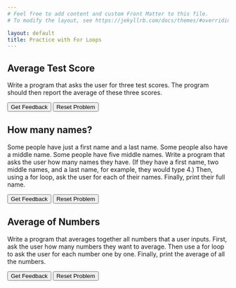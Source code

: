 ```yaml
---
# Feel free to add content and custom Front Matter to this file.
# To modify the layout, see https://jekyllrb.com/docs/themes/#overriding-theme-defaults

layout: default
title: Practice with For Loops
---
```


## Average Test Score
Write a program that asks the user for three test scores. The program should then report the average of these three scores.

<div id="test-sortableTrash" class="sortable-code"></div> 
<div id="test-sortable" class="sortable-code"></div> 
<div style="clear:both;"></div> 
<p> 
    <input id="test-feedbackLink" value="Get Feedback" type="button" /> 
    <input id="test-newInstanceLink" value="Reset Problem" type="button" /> 
</p> 
<script type="text/javascript"> 
(function(){
  var initial = "total = 0\n" +
    "for i in range(3):\n" +
    "    score = float(input(&quot;Enter a test score&quot;))\n" +
    "    total = total + score\n" +
    "average = total/3\n" +
    "print(&quot;Average score:&quot;,average)";
  var parsonsPuzzle = new ParsonsWidget({
    "sortableId": "test-sortable",
    "max_wrong_lines": 10,
    "grader": ParsonsWidget._graders.LineBasedGrader,
    "exec_limit": 2500,
    "can_indent": true,
    "x_indent": 50,
    "lang": "en",
    "show_feedback": true,
    "trashId": "test-sortableTrash"
  });
  parsonsPuzzle.init(initial);
  parsonsPuzzle.shuffleLines();
  $("#test-newInstanceLink").click(function(event){ 
      event.preventDefault(); 
      parsonsPuzzle.shuffleLines(); 
  }); 
  $("#test-feedbackLink").click(function(event){ 
      event.preventDefault(); 
      parsonsPuzzle.getFeedback(); 
  }); 
})(); 
</script>

## How many names?
Some people have just a first name and a last name. Some people also have a middle name. Some people have five middle names. Write a program that asks the user how many names they have. (If they have a first name, two middle names, and a last name, for example, they would type 4.) Then, using a for loop, ask the user for each of their names. Finally, print their full name.

<div id="names-sortableTrash" class="sortable-code"></div> 
<div id="names-sortable" class="sortable-code"></div> 
<div style="clear:both;"></div> 
<p> 
    <input id="names-feedbackLink" value="Get Feedback" type="button" /> 
    <input id="names-newInstanceLink" value="Reset Problem" type="button" /> 
</p> 
<script type="text/javascript"> 
(function(){
  var initial = "number = int(input(&quot;How many names do you have? &quot;))\n" +
    "full_name = input(&quot;Enter your first name: &quot;)\n" +
    "for i in range(number-1):\n" +
    "    next_name = input(&quot;Enter your next name: &quot;)\n" +
    "    full_name = full_name + &quot; &quot; + next_name\n" +
    "print(&quot;Your name is &quot; + full_name)";
  var parsonsPuzzle = new ParsonsWidget({
    "sortableId": "names-sortable",
    "max_wrong_lines": 10,
    "grader": ParsonsWidget._graders.LineBasedGrader,
    "exec_limit": 2500,
    "can_indent": true,
    "x_indent": 50,
    "lang": "en",
    "show_feedback": true,
    "trashId": "names-sortableTrash"
  });
  parsonsPuzzle.init(initial);
  parsonsPuzzle.shuffleLines();
  $("#names-newInstanceLink").click(function(event){ 
      event.preventDefault(); 
      parsonsPuzzle.shuffleLines(); 
  }); 
  $("#names-feedbackLink").click(function(event){ 
      event.preventDefault(); 
      parsonsPuzzle.getFeedback(); 
  }); 
})(); 
</script>

## Average of Numbers
Write a program that averages together all numbers that a user inputs. First, ask the user how many numbers they want to average. Then use a for loop to ask the user for each number one by one. Finally, print the average of all the numbers.

<div id="numbers-sortableTrash" class="sortable-code"></div> 
<div id="numbers-sortable" class="sortable-code"></div> 
<div style="clear:both;"></div> 
<p> 
    <input id="numbers-feedbackLink" value="Get Feedback" type="button" /> 
    <input id="numbers-newInstanceLink" value="Reset Problem" type="button" /> 
</p> 
<script type="text/javascript"> 
(function(){
  var initial = "number = int(input(&quot;How many numbers do you want to average? &quot;))\n" +
    "total = 0\n" +
    "for i in range(number):\n" +
    "    next_number = int(input(&quot;Enter a number: &quot;))\n" +
    "    total = total + next_number\n" +
    "average = total/number\n" +
    "print(average)";
  var parsonsPuzzle = new ParsonsWidget({
    "sortableId": "numbers-sortable",
    "max_wrong_lines": 10,
    "grader": ParsonsWidget._graders.LineBasedGrader,
    "exec_limit": 2500,
    "can_indent": true,
    "x_indent": 50,
    "lang": "en",
    "show_feedback": true,
    "trashId": "numbers-sortableTrash"
  });
  parsonsPuzzle.init(initial);
  parsonsPuzzle.shuffleLines();
  $("#numbers-newInstanceLink").click(function(event){ 
      event.preventDefault(); 
      parsonsPuzzle.shuffleLines(); 
  }); 
  $("#numbers-feedbackLink").click(function(event){ 
      event.preventDefault(); 
      parsonsPuzzle.getFeedback(); 
  }); 
})(); 
</script>
